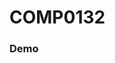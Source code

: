 # COMP0132
###  Demo

<p align="center"> <a href="https://www.youtube.com/watch?v=UwfRyR7IwWU&t=55s"></a> </p>
